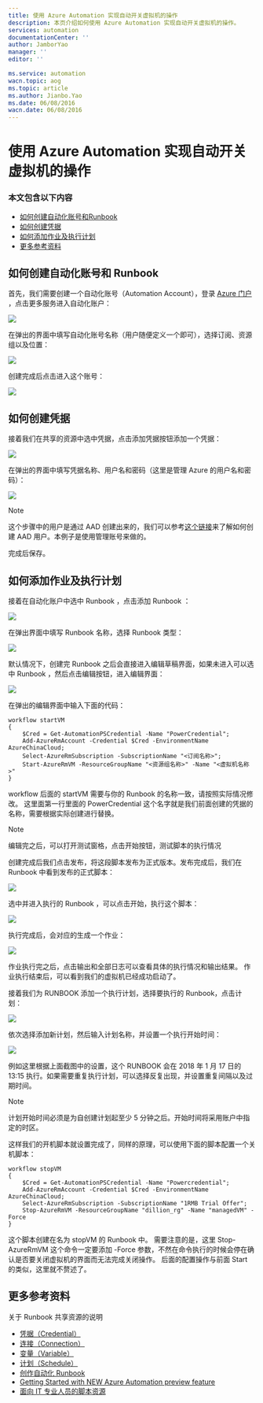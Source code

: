 ```yaml
---
title: 使用 Azure Automation 实现自动开关虚拟机的操作
description: 本页介绍如何使用 Azure Automation 实现自动开关虚拟机的操作。
services: automation
documentationCenter: ''
author: JamborYao
manager: ''
editor: ''

ms.service: automation
wacn.topic: aog
ms.topic: article
ms.author: Jianbo.Yao
ms.date: 06/08/2016
wacn.date: 06/08/2016
---
```


# 使用 Azure Automation 实现自动开关虚拟机的操作

### 本文包含以下内容

- [如何创建自动化账号和Runbook](#create)
- [如何创建凭据](#certification)
- [如何添加作业及执行计划](#scheduler)
- [更多参考资料](#resource)

## <a id="create"></a>如何创建自动化账号和 Runbook

首先，我们需要创建一个自动化账号（Automation Account），登录 [Azure 门户](https://portal.azure.cn) ，点击更多服务进入自动化账户：

![](./media/aog-automation-how-to-turn-on-off-vm/create_automation_account.PNG) 

在弹出的界面中填写自动化账号名称（用户随便定义一个即可），选择订阅、资源组以及位置：

![](./media/aog-automation-how-to-turn-on-off-vm/add_automation_account.PNG) 

创建完成后点击进入这个账号：

![](./media/aog-automation-how-to-turn-on-off-vm/entry_automation.PNG) 

## <a id="certification"></a>如何创建凭据

接着我们在共享的资源中选中凭据，点击添加凭据按钮添加一个凭据：

![](./media/aog-automation-how-to-turn-on-off-vm/entry_autoCredential.PNG) 

在弹出的界面中填写凭据名称、用户名和密码（这里是管理 Azure 的用户名和密码）：

![](./media/aog-automation-how-to-turn-on-off-vm/add_credential.PNG)  

> [!Note]
> 这个步骤中的用户是通过 AAD 创建出来的，我们可以参考[这个链接](https://docs.azure.cn/active-directory/active-directory-create-users)来了解如何创建 AAD 用户。本例子是使用管理账号来做的。

完成后保存。

## <a id="scheduler"></a>如何添加作业及执行计划

接着在自动化账户中选中 Runbook ，点击添加 Runbook ：

![](./media/aog-automation-how-to-turn-on-off-vm/entry_runbook.PNG)

在弹出界面中填写 Runbook 名称，选择 Runbook 类型：

![](./media/aog-automation-how-to-turn-on-off-vm/add_runbook.PNG)

默认情况下，创建完 Runbook 之后会直接进入编辑草稿界面，如果未进入可以选中 Runbook ，然后点击编辑按钮，进入编辑界面：

![](./media/aog-automation-how-to-turn-on-off-vm/edit_runbook.PNG)

在弹出的编辑界面中输入下面的代码：

```
workflow startVM
{
    $Cred = Get-AutomationPSCredential -Name "PowerCredential"; 
    Add-AzureRmAccount -Credential $Cred -EnvironmentName AzureChinaCloud;
    Select-AzureRmSubscription -SubscriptionName "<订阅名称>";
    Start-AzureRmVM -ResourceGroupName "<资源组名称>" -Name "<虚拟机名称>" 
}
```

workflow 后面的 startVM 需要与你的 Runbook 的名称一致，请按照实际情况修改。
这里面第一行里面的 PowerCredential 这个名字就是我们前面创建的凭据的名称，需要根据实际创建进行替换。

> [!Note]
> 编辑完之后，可以打开测试窗格，点击开始按钮，测试脚本的执行情况

创建完成后我们点击发布，将这段脚本发布为正式版本。发布完成后，我们在 Runbook 中看到发布的正式脚本：

![](./media/aog-automation-how-to-turn-on-off-vm/check_status.PNG)

选中并进入执行的 Runbook ，可以点击开始，执行这个脚本：

![](./media/aog-automation-how-to-turn-on-off-vm/start_runbook.PNG)

执行完成后，会对应的生成一个作业：

![](./media/aog-automation-how-to-turn-on-off-vm/check_result.PNG)

作业执行完之后，点击输出和全部日志可以查看具体的执行情况和输出结果。
作业执行结束后，可以看到我们的虚拟机已经成功启动了。

接着我们为 RUNBOOK 添加一个执行计划，选择要执行的 Runbook，点击计划：

![](./media/aog-automation-how-to-turn-on-off-vm/create_shedule.PNG)

依次选择添加新计划，然后输入计划名称，并设置一个执行开始时间：

![](./media/aog-automation-how-to-turn-on-off-vm/create_shedule2.PNG)

例如这里根据上面截图中的设置，这个 RUNBOOK 会在 2018 年 1 月 17 日的 13:15 执行。如果需要重复执行计划，可以选择反复出现，并设置重复间隔以及过期时间。

> [!Note]
> 计划开始时间必须是为自创建计划起至少 5 分钟之后。开始时间将采用账户中指定的时区。

这样我们的开机脚本就设置完成了，同样的原理，可以使用下面的脚本配置一个关机脚本：

```
workflow stopVM
{
    $Cred = Get-AutomationPSCredential -Name "Powercredential"; 
    Add-AzureRmAccount -Credential $Cred -EnvironmentName AzureChinaCloud;
    Select-AzureRmSubscription -SubscriptionName "1RMB Trial Offer";
    Stop-AzureRmVM -ResourceGroupName "dillion_rg" -Name "managedVM" -Force
}
```

这个脚本创建在名为 stopVM 的 Runbook 中。
需要注意的是，这里 Stop-AzureRmVM 这个命令一定要添加 -Force 参数，不然在命令执行的时候会停在确认是否要关闭虚拟机的界面而无法完成关闭操作。
后面的配置操作与前面 Start 的类似，这里就不赘述了。

## <a id="resource"></a>更多参考资料

关于 Runbook 共享资源的说明

- [凭据（Credential）](https://technet.microsoft.com/zh-cn/library/dn919926.aspx)
- [连接（Connection）](https://technet.microsoft.com/zh-cn/library/dn919922.aspx)
- [变量（Variable）](https://technet.microsoft.com/zh-cn/library/dn919925.aspx)
- [计划（Schedule）](https://technet.microsoft.com/zh-cn/library/dn919914.aspx)
- [创作自动化 Runbook](https://technet.microsoft.com/zh-cn/library/dn469262.aspx)
- [Getting Started with NEW Azure Automation preview feature](http://blogs.technet.com/b/keithmayer/archive/2014/04/04/step-by-step-getting-started-with-windows-azure-automation.aspx)
- [面向 IT 专业人员的脚本资源](https://gallery.technet.microsoft.com/scriptcenter/site/search?f%5B0%5D.Type=User&f%5B0%5D.Value=SC%20Automation%20Product%20Team&f%5B0%5D.Text=SC%20Automation%20Product%20Team&f%5B1%5D.Type=RootCategory&f%5B1%5D.Value=WindowsAzure&f%5B1%5D.Text=Windows%20Azure)